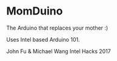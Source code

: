 # MomDuino
The Arduino that replaces your mother :)

Uses Intel based Arduino 101.

John Fu & Michael Wang
Intel Hacks 2017
